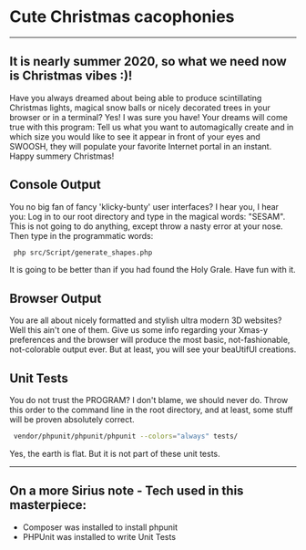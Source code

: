 # Cute Christmas cacophonies

---

## It is nearly summer 2020, so what we need now is Christmas vibes :)!

Have you always dreamed about being able to produce scintillating Christmas lights,
magical snow balls or nicely decorated trees in your browser or in a terminal?
Yes! I was sure you have! Your dreams will come true with this program:
Tell us what you want to automagically create and in which size you would like to see it appear in front of your eyes
and SWOOSH, they will populate your favorite Internet portal in an instant.
Happy summery Christmas!

## Console Output
You no big fan of fancy 'klicky-bunty' user interfaces? I hear you, I hear you: 
Log in to our root directory and type in the magical words: "SESAM". 
This is not going to do anything, except throw a nasty error at your nose.
Then type in the programmatic words:
```bash
 php src/Script/generate_shapes.php
```
It is going to be better than if you had found the Holy Grale. Have fun with it.

## Browser Output
You are all about nicely formatted and stylish ultra modern 3D websites?
Well this ain't one of them. Give us some info regarding your Xmas-y preferences
and the browser will produce the most basic, not-fashionable, not-colorable output ever.
But at least, you will see your beaUtifUl creations.

## Unit Tests
You do not trust the PROGRAM? I don't blame, we should never do.
Throw this order to the command line in the root directory, and at least, some stuff will be proven absolutely correct.

```bash
 vendor/phpunit/phpunit/phpunit --colors="always" tests/
```
Yes, the earth is flat. But it is not part of these unit tests.

---

## On a more Sirius note - Tech used in this masterpiece:
* Composer was installed to install phpunit
* PHPUnit was installed to write Unit Tests

